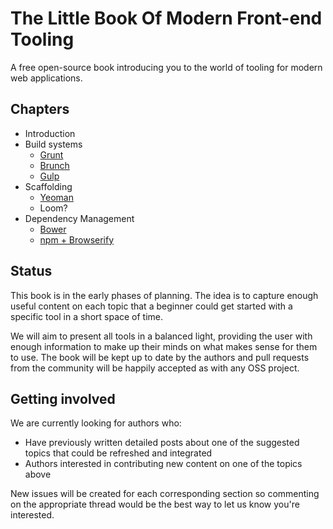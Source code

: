 # The Little Book Of Modern Front-end Tooling

A free open-source book introducing you to the world of tooling for modern web applications.

## Chapters

* Introduction
* Build systems
  * [Grunt](https://github.com/addyosmani/book-of-modern-frontend-tooling/issues/2)
  * [Brunch](https://github.com/addyosmani/book-of-modern-frontend-tooling/issues/5)
  * [Gulp](https://github.com/addyosmani/book-of-modern-frontend-tooling/issues/3)
* Scaffolding
  * [Yeoman](https://github.com/addyosmani/book-of-modern-frontend-tooling/issues/4)
  * Loom?
* Dependency Management
  * [Bower](https://github.com/addyosmani/book-of-modern-frontend-tooling/issues/6)
  * [npm + Browserify](https://github.com/addyosmani/book-of-modern-frontend-tooling/issues/7)

## Status

This book is in the early phases of planning. The idea is to capture enough useful content on each topic that a beginner could get started with a specific tool in a short space of time.

We will aim to present all tools in a balanced light, providing the user with enough information to make up their minds on what makes sense for them to use. The book will be kept up to date by the authors and pull requests from the community will be happily accepted as with any OSS project.

## Getting involved

We are currently looking for authors who:

* Have previously written detailed posts about one of the suggested topics that could be refreshed and integrated
* Authors interested in contributing new content on one of the topics above

New issues will be created for each corresponding section so commenting on the appropriate thread would be the best way to let us know you're interested.
